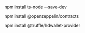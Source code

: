 npm install ts-node --save-dev

npm install @openzeppelin/contracts

npm install @truffle/hdwallet-provider